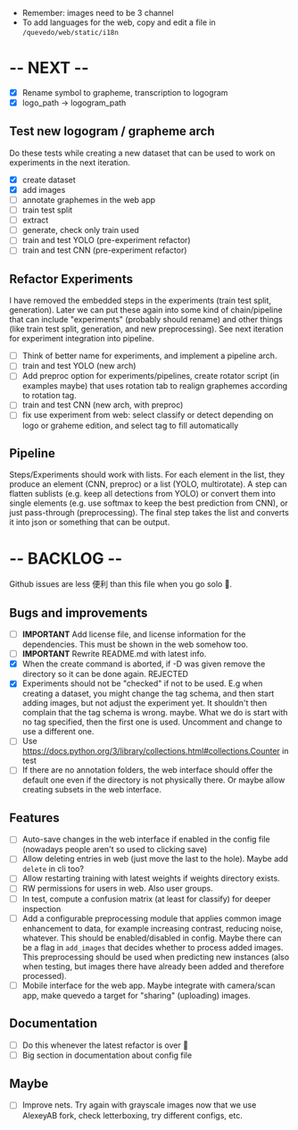 - Remember: images need to be 3 channel
- To add languages for the web, copy and edit a file in `/quevedo/web/static/i18n`

# -- NEXT --

- [X] Rename symbol to grapheme, transcription to logogram
- [X] logo_path -> logogram_path

## Test new logogram / grapheme arch

Do these tests while creating a new dataset that can be used to work on
experiments in the next iteration.

- [X] create dataset
- [X] add images
- [ ] annotate graphemes in the web app
- [ ] train test split
- [ ] extract
- [ ] generate, check only train used
- [ ] train and test YOLO (pre-experiment refactor)
- [ ] train and test CNN (pre-experiment refactor)
 
## Refactor Experiments

I have removed the embedded steps in the experiments (train test split,
generation). Later we can put these again into some kind of chain/pipeline that
can include "experiments" (probably should rename) and other things (like
train test split, generation, and new preprocessing). See next iteration for
experiment integration into pipeline.

- [ ] Think of better name for experiments, and implement a pipeline arch.
- [ ] train and test YOLO (new arch) 
- [ ] Add preproc option for experiments/pipelines, create rotator script (in
    examples maybe) that uses rotation tab to realign graphemes according to
    rotation tag.
- [ ] train and test CNN (new arch, with preproc)
- [ ] fix use experiment from web: select classify or detect depending on logo
    or graheme edition, and select tag to fill automatically

## Pipeline

Steps/Experiments should work with lists. For each element in the list, they
produce an element (CNN, preproc) or a list (YOLO, multirotate). A step can
flatten sublists (e.g. keep all detections from YOLO) or convert them into
single elements (e.g. use softmax to keep the best prediction from CNN), or just
pass-through (preprocessing). The final step takes the list and converts it into
json or something that can be output.


# -- BACKLOG --

Github issues are less 便利 than this file when you go solo 🤷.

## Bugs and improvements

- [ ] **IMPORTANT** Add license file, and license information for the dependencies.
    This must be shown in the web somehow too.
- [ ] **IMPORTANT** Rewrite README.md with latest info.
- [X] When the create command is aborted, if -D was given remove the directory
    so it can be done again. REJECTED
- [X] Experiments should not be "checked" if not to be used. E.g when creating a
    dataset, you might change the tag schema, and then start adding images, but
    not adjust the experiment yet. It shouldn't then complain that the tag
    schema is wrong. maybe. What we do is start with no tag specified, then the
    first one is used. Uncomment and change to use a different one.
- [ ] Use https://docs.python.org/3/library/collections.html#collections.Counter
    in test
- [ ] If there are no annotation folders, the web interface should offer the
    default one even if the directory is not physically there. Or maybe allow
    creating subsets in the web interface.

## Features

- [ ] Auto-save changes in the web interface if enabled in the config file
    (nowadays people aren't so used to clicking save)
- [ ] Allow deleting entries in web (just move the last to the hole). Maybe
    add `delete` in cli too?
- [ ] Allow restarting training with latest weights if weights directory exists.
- [ ] RW permissions for users in web. Also user groups.
- [ ] In test, compute a confusion matrix (at least for classify) for deeper
    inspection
- [ ] Add a configurable preprocessing module that applies common image
    enhancement to data, for example increasing contrast, reducing noise,
    whatever. This should be enabled/disabled in config. Maybe there can be a flag in
    `add_images` that decides whether to process added images. This preprocessing
    should be used when predicting new instances (also when testing, but images
    there have already been added and therefore processed). 
- [ ] Mobile interface for the web app. Maybe integrate with camera/scan app,
    make quevedo a target for "sharing" (uploading) images.

## Documentation

- [ ] Do this whenever the latest refactor is over 🤷
- [ ] Big section in documentation about config file

## Maybe

- [ ] Improve nets. Try again with grayscale images now that we use AlexeyAB
    fork, check letterboxing, try different configs, etc.

